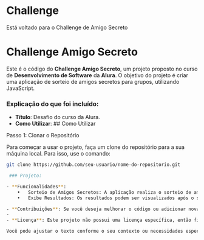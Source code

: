 # Challenge
Está voltado para o Challenge de Amigo Secreto
# Challenge Amigo Secreto

Este é o código do **Challenge Amigo Secreto**, um projeto proposto no curso de **Desenvolvimento de Software** da **Alura**. O objetivo do projeto é criar uma aplicação de sorteio de amigos secretos para grupos, utilizando JavaScript.



   ### Explicação do que foi incluído:

- **Título**: Desafio do curso da Alura.
- **Como Utilizar**: ## Como Utilizar

 Passo 1: Clonar o Repositório

Para começar a usar o projeto, faça um clone do repositório para a sua máquina local. Para isso, use o comando:

```bash
git clone https://github.com/seu-usuario/nome-do-repositorio.git

 ### Projeto:

- **Funcionalidades**:
	•	Sorteio de Amigos Secretos: A aplicação realiza o sorteio de amigos secretos entre os participantes.
	•	Exibe Resultados: Os resultados podem ser visualizados após o sorteio.

- **Contribuições**: Se você deseja melhorar o código ou adicionar novas funcionalidades, sinta-se à vontade para abrir um Pull Request. Ficarei feliz em revisar e aceitar contribuições!
- 
- **Licença**: Este projeto não possui uma licença específica, então fique à vontade para usar e modificar o código, mas sempre dando créditos ao projeto original.

Você pode ajustar o texto conforme o seu contexto ou necessidades específicas do projeto!
